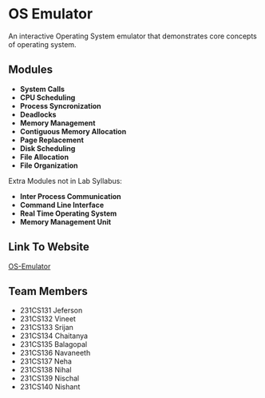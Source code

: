 # OS Emulator

An interactive Operating System emulator that demonstrates core concepts of operating system.

## Modules

- **System Calls**
- **CPU Scheduling**
- **Process Syncronization**
- **Deadlocks**
- **Memory Management**
- **Contiguous Memory Allocation**
- **Page Replacement**
- **Disk Scheduling**
- **File Allocation**
- **File Organization**

Extra Modules not in Lab Syllabus:
  
- **Inter Process Communication**
- **Command Line Interface**
- **Real Time Operating System**
- **Memory Management Unit**

## Link To Website

[OS-Emulator](https://vin06eet.github.io/OS-Emulator/)

## Team Members

- 231CS131  Jeferson
- 231CS132  Vineet
- 231CS133  Srijan
- 231CS134  Chaitanya
- 231CS135  Balagopal
- 231CS136  Navaneeth
- 231CS137  Neha
- 231CS138  Nihal
- 231CS139  Nischal
- 231CS140  Nishant
